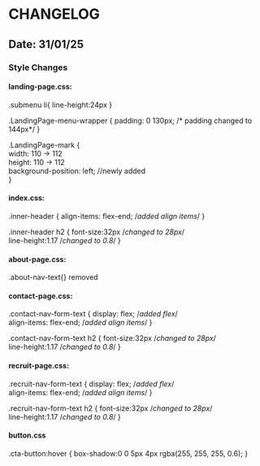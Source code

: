 # CHANGELOG 

## Date: 31/01/25

### Style Changes

#### landing-page.css:

.submenu li{ line-height:24px }
	
.LandingPage-menu-wrapper {
padding: 0 130px; /* padding changed to 144px*/
}

.LandingPage-mark {<br>
    width: 110 -> 112 <br>
    height: 110 -> 112 <br>
    background-position: left; //newly added<br>
}


#### index.css:

.inner-header {
align-items: flex-end; /*added align items*/
}<br>

.inner-header h2 {
font-size:32px	/*changed to 28px*/<br>
line-height:1.17 /*changed to 0.8*/
}

#### about-page.css:
.about-nav-text{} removed

#### contact-page.css:

.contact-nav-form-text {
display: flex;      /*added flex*/ <br>
align-items: flex-end; /*added align items*/
} <br>

.contact-nav-form-text h2 {
font-size:32px	/*changed to 28px*/<br>
line-height:1.17 /*changed to 0.8*/
}


#### recruit-page.css:

.recruit-nav-form-text {
display: flex;      /*added flex*/<br>
align-items: flex-end; /*added align items*/
}<br>

.recruit-nav-form-text h2 {
font-size:32px	/*changed to 28px*/<br>
line-height:1.17 /*changed to 0.8*/
}

#### button.css
.cta-button:hover {
  box-shadow:0 0 5px 4px rgba(255, 255, 255, 0.6);
}